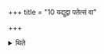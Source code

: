 +++
title = "10 यद्युद्वा पतेत्सं वा"

+++

<details><summary>थिते</summary>

10. If (the Gharma-cow, while being milked) jumps, or gets frightened, or a leopard may kill her, then having poured the sap of Arka-tree or milk of a she-goat, he should perform (the Pravargya-ritual).  

</details>
